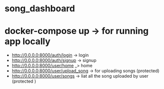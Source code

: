 # song_dashboard

# docker-compose up -> for running app locally

* http://0.0.0.0:8000/auth/login -> login 
* http://0.0.0.0:8000/auth/signup -> signup
* http://0.0.0.0:8000/user/home _> home 
* http://0.0.0.0:8000/user/upload_song -> for uploading songs (protected)
* http://0.0.0.0:8000/user/songs -> liat all the song uploaded by user (protected )

